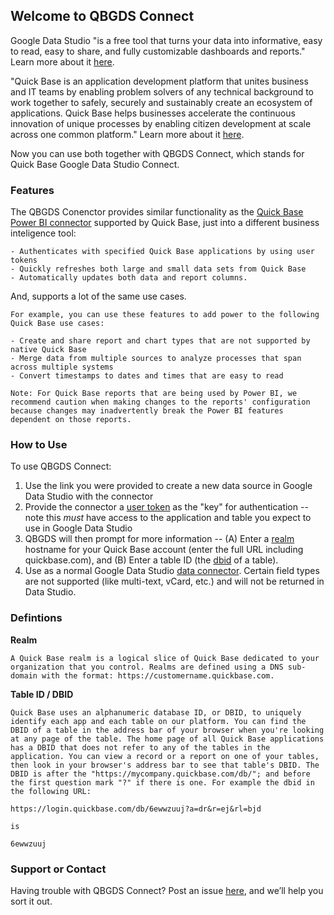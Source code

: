 ## Welcome to QBGDS Connect

Google Data Studio "is a free tool that turns your data into informative, easy to read, easy to share, and fully customizable dashboards and reports." Learn more about it [here](https://support.google.com/datastudio/answer/6283323?hl=en).

"Quick Base is an application development platform that unites business and IT teams by enabling problem solvers of any technical background to work together to safely, securely and sustainably create an ecosystem of applications. Quick Base helps businesses accelerate the continuous innovation of unique processes by enabling citizen development at scale across one common platform." Learn more about it [here](https://www.quickbase.com/product/product-overview).

Now you can use both together with QBGDS Connect, which stands for Quick Base Google Data Studio Connect.

### Features
The QBGDS Conenctor provides similar functionality as the [Quick Base Power BI connector](https://help.quickbase.com/user-assistance/power_bi_with_quick_base.html) supported by Quick Base, just into a different business inteligence tool:
```
- Authenticates with specified Quick Base applications by using user tokens
- Quickly refreshes both large and small data sets from Quick Base
- Automatically updates both data and report columns.
```
And, supports a lot of the same use cases.
```
For example, you can use these features to add power to the following Quick Base use cases:

- Create and share report and chart types that are not supported by native Quick Base
- Merge data from multiple sources to analyze processes that span across multiple systems
- Convert timestamps to dates and times that are easy to read

Note: For Quick Base reports that are being used by Power BI, we recommend caution when making changes to the reports' configuration because changes may inadvertently break the Power BI features dependent on those reports.
```

### How to Use

To use QBGDS Connect:
1. Use the link you were provided to create a new data source in Google Data Studio with the connector
2. Provide the connector a [user token](https://help.quickbase.com/user-assistance/create_user_tokens.html) as the "key" for authentication -- note this _must_ have access to the application and table you expect to use in Google Data Studio
3. QBGDS will then prompt for more information -- (A) Enter a [realm](https://help.quickbase.com/user-assistance/what_is_a_realm.html) hostname for your Quick Base account (enter the full URL including quickbase.com), and (B) Enter a table ID (the [dbid](https://community.quickbase.com/browse/blogs/blogviewer?BlogKey=ad94a056-f327-4576-9dc5-fa79fcf79bbd&CommunityKey=d860b0f8-6a48-487b-b346-44c47a19a804&tab=blogviewer) of a table).  
4. Use as a normal Google Data Studio [data connector](https://support.google.com/datastudio/answer/6268208?hl=en).  Certain field types are not supported (like multi-text, vCard, etc.) and will not be returned in Data Studio.

### Defintions
**Realm**
```
A Quick Base realm is a logical slice of Quick Base dedicated to your organization that you control. Realms are defined using a DNS sub-domain with the format: https://customername.quickbase.com.
```
**Table ID / DBID**
```
Quick Base uses an alphanumeric database ID, or DBID, to uniquely identify each app and each table on our platform. You can find the DBID of a table in the address bar of your browser when you're looking at any page of the table. The home page of all Quick Base applications has a DBID that does not refer to any of the tables in the application. You can view a record or a report on one of your tables, then look in your browser's address bar to see that table's DBID. The DBID is after the "https://mycompany.quickbase.com/db/"; and before the first question mark "?" if there is one. For example the dbid in the following URL:

https://login.quickbase.com/db/6ewwzuuj?a=dr&r=ej&rl=bjd

is

6ewwzuuj
```

### Support or Contact

Having trouble with QBGDS Connect? Post an issue [here](https://github.com/smblytics/qbgds-connect/issues), and we’ll help you sort it out.
